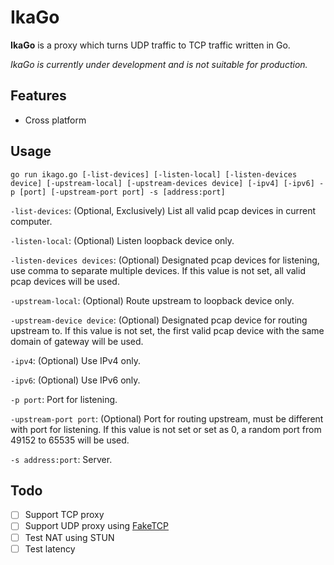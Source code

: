 # IkaGo

**IkaGo** is a proxy which turns UDP traffic to TCP traffic written in Go.

*IkaGo is currently under development and is not suitable for production.*

## Features

- Cross platform

## Usage

```
go run ikago.go [-list-devices] [-listen-local] [-listen-devices device] [-upstream-local] [-upstream-devices device] [-ipv4] [-ipv6] -p [port] [-upstream-port port] -s [address:port]
```

`-list-devices`: (Optional, Exclusively) List all valid pcap devices in current computer.

`-listen-local`: (Optional) Listen loopback device only.

`-listen-devices devices`: (Optional) Designated pcap devices for listening, use comma to separate multiple devices. If this value is not set, all valid pcap devices will be used.

`-upstream-local`: (Optional) Route upstream to loopback device only.

`-upstream-device device`: (Optional) Designated pcap device for routing upstream to. If this value is not set, the first valid pcap device with the same domain of gateway will be used.

`-ipv4`: (Optional) Use IPv4 only.

`-ipv6`: (Optional) Use IPv6 only.

`-p port`: Port for listening.

`-upstream-port port`: (Optional) Port for routing upstream, must be different with port for listening. If this value is not set or set as 0, a random port from 49152 to 65535 will be used.

`-s address:port`: Server.

## Todo

- [ ] Support TCP proxy
- [ ] Support UDP proxy using [FakeTCP](https://github.com/wangyu-/udp2raw-tunnel)
- [ ] Test NAT using STUN
- [ ] Test latency
